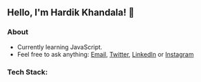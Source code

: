 ## Hello, I'm Hardik Khandala! 👋

### **About**

- Currently learning JavaScript.
- Feel free to ask anything: [Email](hardik.khandala22@gmail.com), [Twitter](https://twitter.com/hardik_khandala), [LinkedIn](https://www.linkedin.com/in/hardik-khandala/) or [Instagram](https://www.instagram.com/hardik.khandala22/)

### **Tech Stack:**

